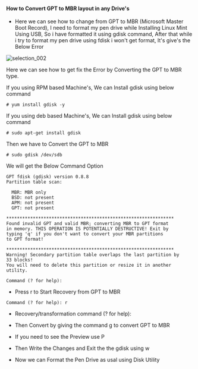 #### How to Convert GPT to MBR layout in any Drive's 

* Here we can see how to change from GPT to MBR (Microsoft Master Boot Record), I need to format my pen drive while Installing Linux Mint Using USB, So i have formatted it using gdisk command, After that while i try to format my pen drive using fdisk i won't get format, It's give's the Below Error

![selection_002](https://raw.githubusercontent.com/blackyboy/Ubuntu-Linux-Stuffs/master/GPT_disk_layout_to_a_MS-DOS/Selection_001.png)

Here we can see how to get fix the Error by Converting the GPT to MBR type.

If you using RPM based Machine's, We can Install gdisk using below command


```
# yum install gdisk -y
```

If you using deb based Machine's, We can Install gdisk using below command


```
# sudo apt-get install gdisk
```

Then we have to Convert the GPT to MBR


```
# sudo gdisk /dev/sdb
```

We will get the Below Command Option


```
GPT fdisk (gdisk) version 0.8.8
Partition table scan:

  MBR: MBR only
  BSD: not present
  APM: not present
  GPT: not present

***************************************************************
Found invalid GPT and valid MBR; converting MBR to GPT format
in memory. THIS OPERATION IS POTENTIALLY DESTRUCTIVE! Exit by
typing 'q' if you don't want to convert your MBR partitions
to GPT format!

***************************************************************
Warning! Secondary partition table overlaps the last partition by
33 blocks!
You will need to delete this partition or resize it in another utility.

Command (? for help):
```

* Press r to Start Recovery from GPT to MBR

```
Command (? for help): r
```

* Recovery/transformation command (? for help):

* Then Convert by giving the command g to convert GPT to MBR

* If you need to see the Preview use P 

* Then Write the Changes and Exit the the gdisk using w

* Now we can Format the Pen Drive as usal using Disk Utility

